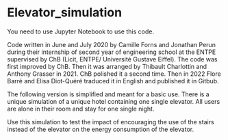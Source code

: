 # Elevator_simulation

You need to use Jupyter Notebook to use this code.

Code written in June and July 2020 by Camille Forns and Jonathan Perun during their internship of second year of engineering school at the ENTPE supervised by ChB (Licit, ENTPE/ Université Gustave Eiffel). The code was first improved by ChB. Then it was arranged by Thibault Charlottin and Anthony Grasser in 2021. ChB polished it a second time. Then in 2022 Flore Barré and Elisa Diot-Quéré traduced it in English and published it in Gitbub.

The following version is simplified and meant for a basic use. There is a unique simulation of a unique hotel containing one single elevator. All users are alone in their room and stay for one single night.

Use this simulation to test the impact of encouraging the use of the stairs instead of the elevator on the energy consumption of the elevator.
